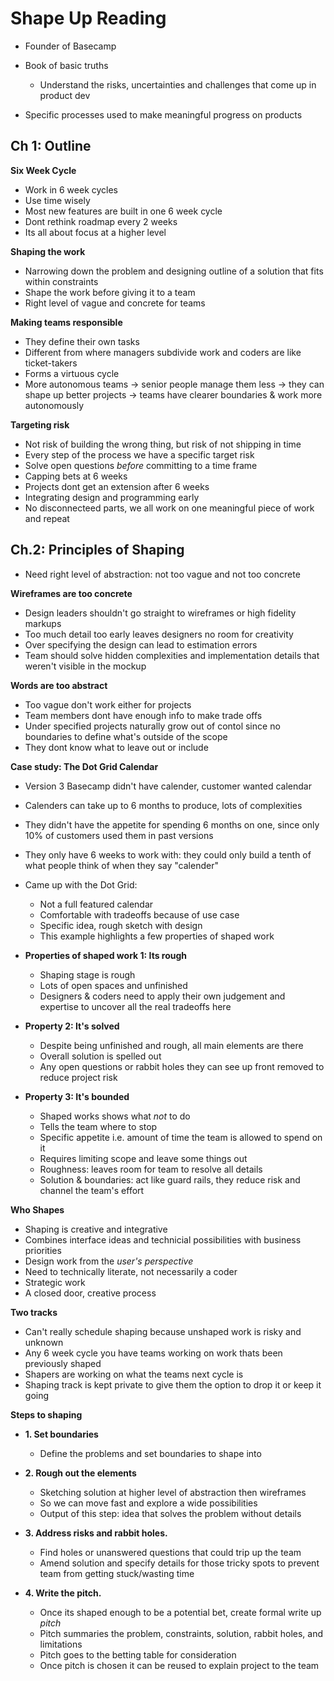 # Shape Up Reading

- Founder of Basecamp

- Book of basic truths 
  - Understand the risks, uncertainties and challenges that come up in product dev
- Specific processes used to make meaningful progress on products

## Ch 1: Outline
  
**Six Week Cycle**

  - Work in 6 week cycles
  - Use time wisely
  - Most new features are built in one 6 week cycle
  - Dont rethink roadmap every 2 weeks
  - Its all about focus at a higher level

**Shaping the work**

  - Narrowing down the problem and designing outline of a solution that fits within constraints
  - Shape the work before giving it to a team
  - Right level of vague and concrete for teams

**Making teams responsible**

  - They define their own tasks 
  - Different from where managers subdivide work and coders are like ticket-takers
  - Forms a virtuous cycle 
  - More autonomous teams -> senior people manage them less -> they can shape up better projects -> teams have clearer boundaries & work more autonomously
  
**Targeting risk**

  - Not risk of building the wrong thing, but risk of not shipping in time
  - Every step of the process we have a specific target risk
  - Solve open questions *before* committing to a time frame
  - Capping bets at 6 weeks
  - Projects dont get an extension after 6 weeks
  - Integrating design and programming early
  - No disconnecteed parts, we all work on one meaningful piece of work and repeat

## Ch.2: Principles of Shaping

- Need right level of abstraction: not too vague and not too concrete

**Wireframes are too concrete**

  - Design leaders shouldn't go straight to wireframes or high fidelity markups
  - Too much detail too early leaves designers no room for creativity
  - Over specifying the design can lead to estimation errors
  - Team should solve hidden complexities and implementation details that weren't visible in the mockup

**Words are too abstract**

  - Too vague don't work either for projects
  - Team members dont have enough info to make trade offs
  - Under specified projects naturally grow out of contol since no boundaries to define what's outside of the scope
  - They dont know what to leave out or include

**Case study: The Dot Grid Calendar**

  - Version 3 Basecamp didn't have calender, customer wanted calendar
  - Calenders can take up to 6 months to produce, lots of complexities
  - They didn't have the appetite for spending 6 months on one, since only 10% of customers used them in past versions
  - They only have 6 weeks to work with: they could only build a tenth of what people think of when they say "calender"
  - Came up with the Dot Grid:
    - Not a full featured calendar
    - Comfortable with tradeoffs because of use case 
    - Specific idea, rough sketch with design
    - This example highlights a few properties of shaped work
  
  - **Properties of shaped work 1: Its rough**
   
    - Shaping stage is rough
    - Lots of open spaces and unfinished
    - Designers & coders need to apply their own judgement and expertise to uncover all the real tradeoffs here
  - **Property 2: It's solved**

    - Despite being unfinished and rough, all main elements are there
    - Overall solution is spelled out 
    - Any open questions or rabbit holes they can see up front removed to reduce project risk

  - **Property 3: It's bounded**
    
    - Shaped works shows what *not* to do
    - Tells the team where to stop
    - Specific appetite i.e. amount of time the team is allowed to spend on it
    - Requires limiting scope and leave some things out
    - Roughness: leaves room for team to resolve all details
    - Solution & boundaries: act like guard rails, they reduce risk and channel the team's effort

**Who Shapes**

  - Shaping is creative and integrative
  - Combines interface ideas and technicial possibilities with business priorities
  - Design work from the *user's perspective*
  - Need to technically literate, not necessarily a coder
  - Strategic work
  - A closed door, creative process

**Two tracks**

  - Can't really schedule shaping because unshaped work is risky and unknown
  - Any 6 week cycle you have teams working on work thats been previously shaped
  - Shapers are working on what the teams next cycle is 
  - Shaping track is kept private to give them the option to drop it or keep it going

**Steps to shaping** 

  - **1. Set boundaries**
  
    - Define the problems and set boundaries to shape into
  - **2. Rough out the elements**

    - Sketching solution at higher level of abstraction then wireframes
    - So we can move fast and explore a wide possibilities
    - Output of this step: idea that solves the problem without details

  - **3. Address risks and rabbit holes.**

    - Find holes or unanswered questions that could trip up the team
    - Amend solution and specify details for those tricky spots to prevent team from getting stuck/wasting time

  - **4. Write the pitch.**
  
    - Once its shaped enough to be a potential bet, create formal write up _pitch_
    - Pitch summaries the problem, constraints, solution, rabbit holes, and limitations
    - Pitch goes to the betting table for consideration
    - Once pitch is chosen it can be reused to explain project to the team
